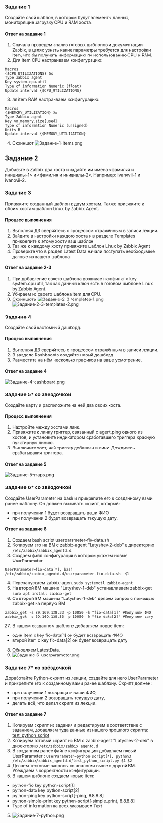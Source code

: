 ### Задание 1
Создайте свой шаблон, в котором будут элементы данных, мониторящие загрузку CPU и RAM хоста.

#### Ответ на задание 1
1. Сначала проведем анализ готовых шаблонов и документации Zabbix, в целях узнать какие параметры требуется для настройки item, что бы получать информацию по использованию CPU и RAM.
2. Для item CPU настраиваем конфигурацию: 
```
Macros 
{$CPU_UTILIZATIONS} 5s
Type Zabbix agent
Key system.cpu.util
Type of information Numeric (float)
Update interval {$CPU_UTILIZATIONS}
```
3. ля item RAM настраиваем конфигурацию:
```
Macros 
{$MEMORY_UTILIZATION} 5s
Type Zabbix agent
Key vm.memory.size[used]
Type of information Numeric (unsigned)
Units B
Update interval {$MEMORY_UTILIZATION}
```
4. Скриншот ![Задание-1-items.png]()

## Задание 2
Добавьте в Zabbix два хоста и задайте им имена <фамилия и инициалы-1> и <фамилия и инициалы-2>. Например: ivanovii-1 и ivanovii-2.

### Задание 3
Привяжите созданный шаблон к двум хостам. Также привяжите к обоим хостам шаблон Linux by Zabbix Agent.

#### Процесс выполнения
1. Выполняя ДЗ сверяйтесь с процессом отражённым в записи лекции.
2. Зайдите в настройки каждого хоста и в разделе Templates прикрепите к этому хосту ваш шаблон
3. Так же к каждому хосту привяжите шаблон Linux by Zabbix Agent
4. Проверьте что в раздел Latest Data начали поступать необходимые данные из вашего шаблона

#### Ответ на задание 2-3
1. При добавление своего шаблона возникает конфилкт с key system.cpu.util, так как данный ключ есть в готовом шаблоне Linux by Zabbix Agent.
2. Убираем из своего шаблона item для CPU.
3. Скриншоты 
  ![Задание-2-3-templates-1.png]()
  ![Задание-2-3-templates-2.png]()

### Задание 4
Создайте свой кастомный дашборд.

#### Процесс выполнения
1. Выполняя ДЗ сверяйтесь с процессом отражённым в записи лекции.
2. В разделе Dashboards создайте новый дашборд
3. Разместите на нём несколько графиков на ваше усмотрение.

#### Ответ на задание 4
![Задание-4-dashboard.png]()

### Задание 5* со звёздочкой
Создайте карту и расположите на ней два своих хоста.

#### Процесс выполнения
1. Настройте между хостами линк.
2. Привяжите к линку триггер, связанный с agent.ping одного из хостов, и установите индикатором сработавшего триггера красную пунктирную линию.
3. Выключите хост, чей триггер добавлен в линк. Дождитесь срабатывания триггера.

#### Ответ на задание 5
![Задание-5-maps.png]()

### Задание 6* со звёздочкой
Создайте UserParameter на bash и прикрепите его к созданному вами ранее шаблону. Он должен вызывать скрипт, который:
- при получении 1 будет возвращать ваши ФИО,
- при получении 2 будет возвращать текущую дату.

#### Ответ на задание 6
1. Создаем bash script [userparameter-fio-data.sh]()
2. Копируем его на ВМ с zabbix-agent "Latyshev-2-deb" в директорию `/etc/zabbix/zabbix_agentd.d`.
3. Создаем файл конфигурации в котором укажем новые UserParameter
```
UserParameter=fio-data[*], bash /etc/zabbix/zabbix_agentd.d/userparameter-fio-data.sh  $1
```
4. Перезапускаем zabbix-agent `sudo systemctl zabbix-agent`
5. На второй ВМ машине "Latyshev-1-deb" устанавливаем zabbix-get
`sudo apt install zabbix-get`
6. Со второй ВМ машины "Latyshev-1-deb" делаем запрос с помощью zabbix-get на первую ВМ
```
zabbix_get -s 89.169.128.33 -p 10050 -k "fio-data[1]" #Получили ФИО
zabbix_get -s 89.169.128.33 -p 10050 -k "fio-data[2]" #Получили дату
```
27. В нашем созданном шаблоне добавляем новые item:
  - один item с key fio-data[1] он будет возвращать ФИО
  - второй item с key fio-data[2] он будет возвращать дату
8. Обновляем LatestData.
9. ![Задание-6-userparameter.png]()

### Задание 7* со звёздочкой
Доработайте Python-скрипт из лекции, создайте для него UserParameter и прикрепите его к созданному вами ранее шаблону. 
Скрипт должен:
- при получении 1 возвращать ваши ФИО,
- при получении 2 возвращать текущую дату,
- делать всё, что делал скрипт из лекции.

#### Ответ на задание 7
1. Копируем скрипт из задания и редактируем в соответствие с заданием, добавляем туда данные из нашего прошлого скрипта:  
[test_python_script]()
2. Копируем готовый скрипт на ВМ с zabbix-agent "Latyshev-2-deb" в директорию `/etc/zabbix/zabbix_agentd.d`
3. В созданном ранее файле конфигурации добавляем новый UserParameter :
`UserParameter=python-script[*], python3 /etc/zabbix/zabbix_agentd.d/test_python_script.py $1 $2`
3. Делаем тестовые запросы по аналогии выше с другой ВМ. Убеждаем в корректности конфигурации.
4. В нашем шаблоне создаем новые item:
  - python-fio key python-script[1]
  - python-data key python-script[2]
  - python-ping key python-script[-ping, 8.8.8.8]
  - python-simple-print key python-script[-simple_print, 8.8.8.8]
  - Type of information на всех указываем `Text`
5. ![Задание-7-python.png]()


  
